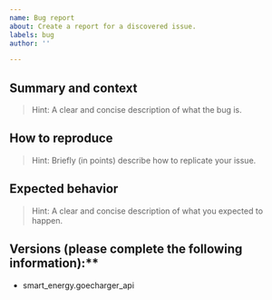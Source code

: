```yaml
---
name: Bug report
about: Create a report for a discovered issue.
labels: bug
author: ''

---
```


## Summary and context

> Hint: A clear and concise description of what the bug is.

## How to reproduce

> Hint: Briefly (in points) describe how to replicate your issue.

## Expected behavior

> Hint: A clear and concise description of what you expected to happen.

## Versions (please complete the following information):**

 - smart_energy.goecharger_api
